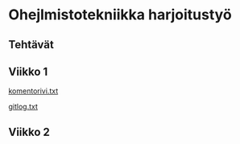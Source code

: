 # Ohejlmistotekniikka harjoitustyö
## Tehtävät
## Viikko 1
[komentorivi.txt](https://github.com/sampsaol/ot-harjoitustyo/blob/1a20614da466ae1db0e519af58862fe5211642d3/laskarit/viikko1/komentorivi.txt)

[gitlog.txt](https://github.com/sampsaol/ot-harjoitustyo/blob/1a20614da466ae1db0e519af58862fe5211642d3/laskarit/viikko1/gitlog.txt)

## Viikko 2

